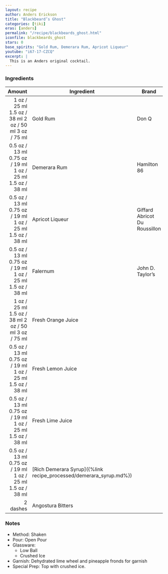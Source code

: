 ```yaml
---
layout: recipe
author: Anders Erickson
title: "Blackbeard’s Ghost"
categories: [tiki]
eras: [anders]
permalink: "/recipe/blackbeards_ghost.html"
iconfile: blackbeards_ghost
stars: 0
base_spirits: "Gold Rum, Demerara Rum, Apricot Liqueur"
youtube: "i67-17-CZCQ"
excerpt: |
  This is an Anders original cocktail.
---
```


### Ingredients

|   Amount | Ingredient                                               | Brand                         |
| -------: | -------------------------------------------------------- | ----------------------------- |
|     <span class="onex active">1 oz / 25 ml</span> <span class="onehalfx">1.5 oz / 38 ml</span> <span class="twox">2 oz / 50 ml</span> <span class="threex">3 oz / 75 ml</span> | Gold Rum                                                 | Don Q                         |
|   <span class="onex active">0.5 oz / 13 ml</span> <span class="onehalfx">0.75 oz / 19 ml</span> <span class="twox">1 oz / 25 ml</span> <span class="threex">1.5 oz / 38 ml</span> | Demerara Rum                                             | Hamilton 86                   |
|   <span class="onex active">0.5 oz / 13 ml</span> <span class="onehalfx">0.75 oz / 19 ml</span> <span class="twox">1 oz / 25 ml</span> <span class="threex">1.5 oz / 38 ml</span> | Apricot Liqueur                                          | Giffard Abricot Du Roussillon |
|   <span class="onex active">0.5 oz / 13 ml</span> <span class="onehalfx">0.75 oz / 19 ml</span> <span class="twox">1 oz / 25 ml</span> <span class="threex">1.5 oz / 38 ml</span> | Falernum                                                 | John D. Taylor’s              |
|     <span class="onex active">1 oz / 25 ml</span> <span class="onehalfx">1.5 oz / 38 ml</span> <span class="twox">2 oz / 50 ml</span> <span class="threex">3 oz / 75 ml</span> | Fresh Orange Juice                                       |
|   <span class="onex active">0.5 oz / 13 ml</span> <span class="onehalfx">0.75 oz / 19 ml</span> <span class="twox">1 oz / 25 ml</span> <span class="threex">1.5 oz / 38 ml</span> | Fresh Lemon Juice                                        |
|   <span class="onex active">0.5 oz / 13 ml</span> <span class="onehalfx">0.75 oz / 19 ml</span> <span class="twox">1 oz / 25 ml</span> <span class="threex">1.5 oz / 38 ml</span> | Fresh Lime Juice                                         |
|   <span class="onex active">0.5 oz / 13 ml</span> <span class="onehalfx">0.75 oz / 19 ml</span> <span class="twox">1 oz / 25 ml</span> <span class="threex">1.5 oz / 38 ml</span> | [Rich Demerara Syrup]({%link recipe_processed/demerara_syrup.md%}) |
| 2 dashes | Angostura Bitters                                        |

### Notes

- Method: Shaken
- Pour: Open Pour
- Glassware:
  - Low Ball
  - Crushed Ice
- Garnish: Dehydrated lime wheel and pineapple fronds for garnish
- Special Prep: Top with crushed ice.
